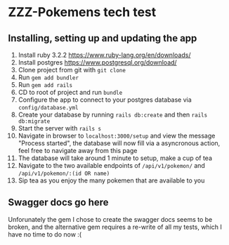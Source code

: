 # ZZZ-Pokemens tech test

## Installing, setting up and updating the app

1. Install ruby 3.2.2 https://www.ruby-lang.org/en/downloads/
2. Install postgres https://www.postgresql.org/download/
3. Clone project from git with `git clone`
4. Run `gem add bundler`
5. Run `gem add rails` 
6. CD to root of project and run `bundle`
7. Configure the app to connect to your postgres database via `config/database.yml`
8. Create your database by running `rails db:create` and then `rails db:migrate`
9. Start the server with `rails s` 
10. Navigate in browser to `localhost:3000/setup` and view the message "Process started", the database will now fill via a asyncronous action, feel free to navigate away from this page
11. The database will take around 1 minute to setup, make a cup of tea
12. Navigate to the two available  endpoints of `/api/v1/pokemon/` and `/api/v1/pokemon/:(id OR name)`
13. Sip tea as you enjoy the many pokemen that are available to you

## Swagger docs go here

Unforunately the gem I chose to create the swagger docs seems to be broken, and the alternative gem requires a re-write of all my tests, which I have no time to do now :(